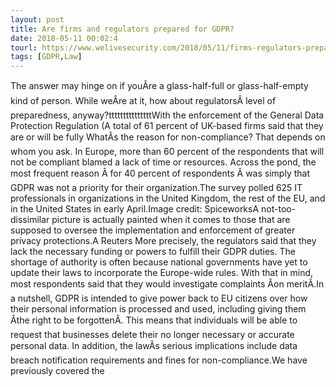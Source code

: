 ```yaml
---
layout: post
title: Are firms and regulators prepared for GDPR?
date: 2018-05-11 00:02:4
tourl: https://www.welivesecurity.com/2018/05/11/firms-regulators-prepared-gdpr/
tags: [GDPR,Law]
---
```

The answer may hinge on if youÂre a glass-half-full or glass-half-empty kind of person. While weÂre at it, how about regulatorsÂ level of preparedness, anyway?tttttttttttttttWith the enforcement of the General Data Protection Regulation (A total of 61 percent of UK-based firms said that they are or will be fully WhatÂs the reason for non-compliance? That depends on whom you ask. In Europe, more than 60 percent of the respondents that will not be compliant blamed a lack of time or resources. Across the pond, the most frequent reason Â for 40 percent of respondents Â was simply that GDPR was not a priority for their organization.The survey polled 625 IT professionals in organizations in the United Kingdom, the rest of the EU, and in the United States in early April.Image credit: SpiceworksA not-too-dissimilar picture is actually painted when it comes to those that are supposed to oversee the implementation and enforcement of greater privacy protections.A Reuters More precisely, the regulators said that they lack the necessary funding or powers to fulfill their GDPR duties. The shortage of authority is often because national governments have yet to update their laws to incorporate the Europe-wide rules. With that in mind, most respondents said that they would investigate complaints Âon meritÂ.In a nutshell, GDPR is intended to give power back to EU citizens over how their personal information is processed and used, including giving them Âthe right to be forgottenÂ. This means that individuals will be able to request that businesses delete their no longer necessary or accurate personal data. In addition, the lawÂs serious implications include data breach notification requirements and fines for non-compliance.We have previously covered the 